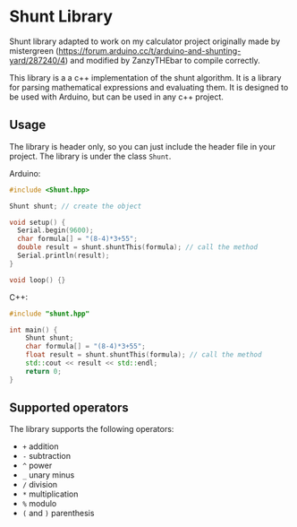 # Shunt Library

Shunt library adapted to work on my calculator project originally made by mistergreen (https://forum.arduino.cc/t/arduino-and-shunting-yard/287240/4) and modified by ZanzyTHEbar to compile correctly.

This library is a a c++ implementation of the shunt algorithm. It is a library for parsing mathematical expressions and evaluating them. It is designed to be used with Arduino, but can be used in any c++ project.

## Usage

The library is header only, so you can just include the header file in your project. The library is under the class `Shunt`.

Arduino:
```cpp
#include <Shunt.hpp>

Shunt shunt; // create the object

void setup() {
  Serial.begin(9600);
  char formula[] = "(8-4)*3+55";
  double result = shunt.shuntThis(formula); // call the method
  Serial.println(result);
}

void loop() {}
```

C++:
```cpp
#include "shunt.hpp"

int main() {
    Shunt shunt;
    char formula[] = "(8-4)*3+55";
    float result = shunt.shuntThis(formula); // call the method
    std::cout << result << std::endl;
    return 0;
}
```

## Supported operators

The library supports the following operators:

- `+` addition
- `-` subtraction
- `^` power
- `_` unary minus
- `/` division
- `*` multiplication
- `%` modulo
- `(` and `)` parenthesis
